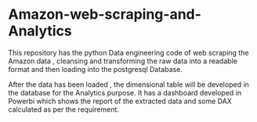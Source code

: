 # Amazon-web-scraping-and-Analytics

This repository has the python Data engineering code of  web scraping the Amazon data , cleansing and transforming the raw data into a readable format and then loading into the postgresql Database.

After the data has been loaded , the dimensional table will be developed in the database for the Analytics purpose.
It has a dashboard developed in Powerbi which shows the report of the extracted data and some DAX calculated as per the requirement. 
